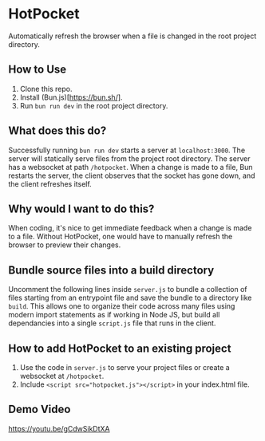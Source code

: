 # HotPocket

Automatically refresh the browser when a file is changed in the root project directory. 

## How to Use

1. Clone this repo.
2. Install (Bun.js)[https://bun.sh/].
3. Run `bun run dev` in the root project directory.

## What does this do?

Successfully running `bun run dev` starts a server at `localhost:3000`. The server will statically serve files from the project root directory. The server has a websocket at path `/hotpocket`. When a change is made to a file, Bun restarts the server, the client observes that the socket has gone down, and the client refreshes itself.

## Why would I want to do this?

When coding, it's nice to get immediate feedback when a change is made to a file. Without HotPocket, one would have to manually refresh the browser to preview their changes.

## Bundle source files into a build directory

Uncomment the following lines inside `server.js` to bundle a collection of files starting from an entrypoint file and save the bundle to a directory like `build`. This allows one to organize their code across many files using modern import statements as if working in Node JS, but build all dependancies into a single `script.js` file that runs in the client.   

## How to add HotPocket to an existing project

1. Use the code in `server.js` to serve your project files or create a websocket at `/hotpocket`.
2. Include `<script src="hotpocket.js"></script>` in your index.html file.

## Demo Video

https://youtu.be/gCdwSikDtXA
